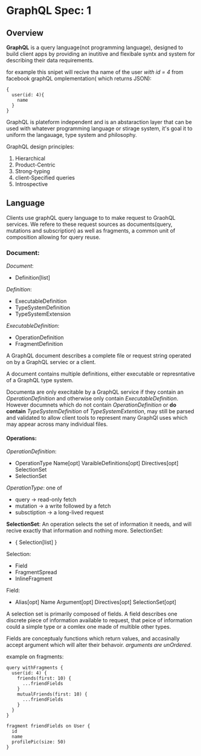 # GraphQL Spec: 1

## Overview
**GraphQL** is a query language(not programming language), designed to build client apps
by providing an inutitive and flexibale syntx and system for describing their data requirements.

for example this snipet will recive tha name of the user *with id = 4* from
facebook graphQL omplementation( which returns JSON):
```
{
  user(id: 4){
    name
  }
}
```
GraphQL is plateform independent and is an abstaraction layer that can be used
with whatever programming language or stirage system, it's goal it to 
uniform the langauage, type system and philosophy.

GraphQL design principles:
1. Hierarchical
2. Product-Centric
3. Strong-typing
4. client-Specified queries
5. Introspective

## Language 
Clients use graphQL query language to to make request to GraohQL services.
We refere to these request sources as documents(query, mutations and subscription) as well as
fragments,  a common unit of composition allowing for query reuse.

### **Document**:

*Document*:
* Definition[list]
      
*Definition*:
* ExecutableDefinition
* TypeSystemDefinition
* TypeSystemExtension
      
*ExecutableDefinition*:
 *  OperationDefinition
 *  FragmentDefinition

A GraphQL document describes a complete file or request string  operated on by a GraphQL serviec
or a client.

A document contains multiple definitions, either executable or represntative of a GraphQL 
type system.

Documenta are only execitable by a GraphQL service if they contain an *OperationDefinition* and
otherwise only contain *ExecutableDefinition*. However documnets which do not contain
*OperationDefinition* or **do contain** *TypeSystemDefinition* of *TypeSystemExtention*, may still
be parsed and validated to allow client tools to represent many GraphQl uses which may appear across many
individual files.

#### Operations:
*OperationDefinition*:
* OperationType Name[opt]  VaraibleDefinitions[opt]  Directives[opt]  SelectionSet
* SelectionSet

*OperationType*: one of
* query -> read-only fetch
* mutation -> a write followed by a fetch
* subsctiption -> a long-lived request

**SelectionSet**:
An operation selects the set of information it needs, and will recive exactly
that information and nothing more.
SelectionSet:
* { Selection[list] }

Selection:
* Field
* FragmentSpread
* InlineFragment

Field:
* Alias[opt]  Name  Argument[opt]  Directives[opt]  SelectionSet[opt]

A selection set is primarily composed of fields. A field describes one discrete piece of information
available to request, that peice of information could a simple type or a comlex one made of multible other types.

Fields are conceptualy functions which return values, and accasinally accept argument 
which will alter their behavoir. *arguments are unOrdered*.

example on fragments:
```
query withFragments {
  user(id: 4) {
    friends(first: 10) {
      ...friendFields
    }
    mutualFriends(first: 10) {
      ...friendFields
    }
  }
}

fragment friendFields on User {
  id
  name
  profilePic(size: 50)
}

```
      
      
      
      
      
      
      
      
